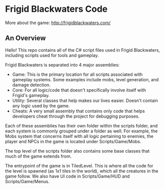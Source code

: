 # Frigid Blackwaters Code

More about the game: http://frigidblackwaters.com/

## An Overview
Hello! This repo contains all of the C# script files used in Frigid Blackwaters, including scripts used for tools and gameplay. 

Frigid Blackwaters is separated into 4 major assemblies:
- Game: This is the primary location for all scripts associated with gameplay systems. Some examples include mobs, level generation, and damage detection. 
- Core: For all logic/code that doesn't specifically involve itself with Frigid's gameplay. 
- Utility: Several classes that help makes our lives easier. Doesn't contain any logic used by the game. 
- Cheats: A very small assembly that contains only code that helps developers cheat through the project for debugging purposes. 

Each of these assemblies has their own folder within the scripts folder, and each system is commonly grouped under a folder as well. For example, the Mobs system that concerns itself with all logic pertaining to enemies, the player and NPCs in the game is located under Scripts/Game/Mobs. 

The top level of the scripts folder also contains some base classes that much of the game extends from. 

The entrypoint of the game is in TiledLevel. This is where all the code for the level is spawned (as 1x1 tiles in the world), which all the creatures in the game follow. We also have UI code in Scripts/Game/HUD and Scripts/Game/Menus.  
